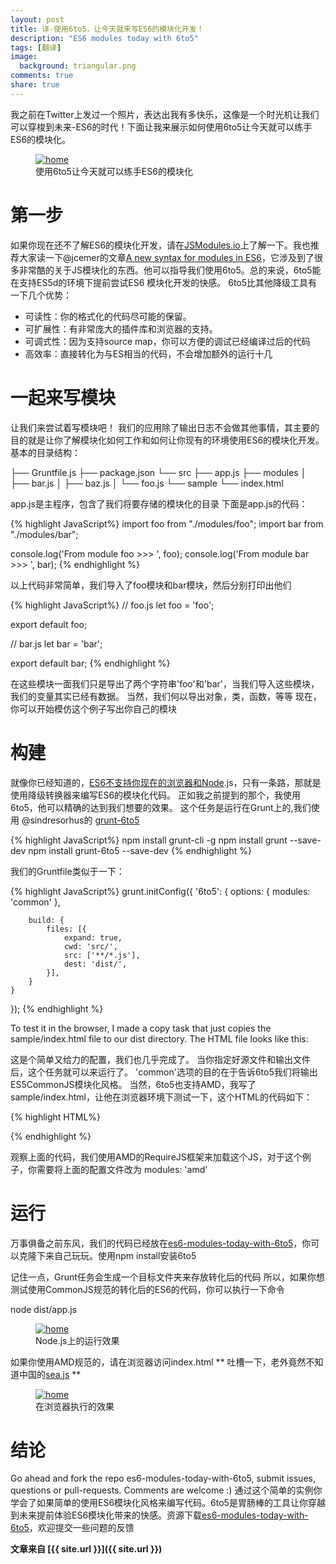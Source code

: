 ```yaml
---
layout: post
title: 译-使用6to5，让今天就来写ES6的模块化开发！
description: "ES6 modules today with 6to5"
tags: [翻译]
image:
  background: triangular.png
comments: true
share: true
---
```


我之前在Twitter上发过一个照片，表达出我有多快乐，这像是一个时光机让我们可以穿梭到未来-ES6的时代！下面让我来展示如何使用6to5让今天就可以练手ES6的模块化。

<figure>
	<a href="http://es6rocks.com/img/modules-today-6to5.png">
		<img src="http://es6rocks.com/img/modules-today-6to5.png" alt="home" />
	</a>
	<figcaption>使用6to5让今天就可以练手ES6的模块化</figcaption>
</figure>

# 第一步

如果你现在还不了解ES6的模块化开发，请在[JSModules.io](http://JSModules.io)上了解一下。我也推荐大家读一下@jcemer的文章[A new syntax for modules in ES6](http://es6rocks.com/2014/07/a-new-syntax-for-modules-in-es6/)，它涉及到了很多非常酷的关于JS模块化的东西。他可以指导我们使用6to5。总的来说，6to5能在支持ES5d的环境下提前尝试ES6 模块化开发的快感。
6to5比其他降级工具有一下几个优势：
 * 可读性：你的格式化的代码尽可能的保留。
 * 可扩展性：有非常庞大的插件库和浏览器的支持。
 * 可调式性：因为支持source map，你可以方便的调试已经编译过后的代码
 * 高效率：直接转化为与ES相当的代码，不会增加额外的运行十几

# 一起来写模块

让我们来尝试着写模块吧！
我们的应用除了输出日志不会做其他事情，其主要的目的就是让你了解模块化如何工作和如何让你现有的环境使用ES6的模块化开发。
基本的目录结构：

├── Gruntfile.js
├── package.json
└── src
    ├── app.js
    ├── modules
    │   ├── bar.js
    │   ├── baz.js
    │   └── foo.js
    └── sample
        └── index.html

app.js是主程序，包含了我们将要存储的模块化的目录
下面是app.js的代码：

{% highlight JavaScript%}
import foo from "./modules/foo";
import bar from "./modules/bar";

console.log('From module foo >>> ', foo);
console.log('From module bar >>> ', bar);
{% endhighlight %}

以上代码非常简单，我们导入了foo模块和bar模块，然后分别打印出他们

{% highlight JavaScript%}
// foo.js
let foo = 'foo';

export default foo;


// bar.js
let bar = 'bar';

export default bar;
{% endhighlight %}

在这些模块一面我们只是导出了两个字符串'foo'和'bar'，当我们导入这些模块，我们的变量其实已经有数据。
当然，我们何以导出对象，类，函数，等等
现在，你可以开始模仿这个例子写出你自己的模块

# 构建

就像你已经知道的，[ES6不支持你现在的浏览器和Node](http://kangax.github.io/compat-table/es6/).js，只有一条路，那就是使用降级转换器来编写ES6的模块化代码。
正如我之前提到的那个，我使用6to5，他可以精确的达到我们想要的效果。
这个任务是运行在Grunt上的,我们使用 @sindresorhus的 [grunt-6to5](https://github.com/sindresorhus/grunt-6to5)

{% highlight JavaScript%}
npm install grunt-cli -g
npm install grunt --save-dev
npm install grunt-6to5 --save-dev
{% endhighlight %}

我们的Gruntfile类似于一下：

{% highlight JavaScript%}
grunt.initConfig({
    '6to5': {
        options: {
            modules: 'common'
        },

        build: {
            files: [{
                expand: true,
                cwd: 'src/',
                src: ['**/*.js'],
                dest: 'dist/',
            }],
        }
    }
});
{% endhighlight %}

To test it in the browser, I made a copy task that just copies the sample/index.html file to our dist directory.
The HTML file looks like this:

这是个简单又给力的配置，我们也几乎完成了。
当你指定好源文件和输出文件后，这个任务就可以来运行了。
'common'选项的目的在于告诉6to5我们将输出ES5CommonJS模块化风格。
当然，6to5也支持AMD，我写了sample/index.html，让他在浏览器环境下测试一下，这个HTML的代码如下：

{% highlight HTML%}
<!doctype html>
<html lang="en">
<head>
    <meta charset="UTF-8">
    <title>ES6 modules 6to5</title>
</head>
<body>
    <script src="//[cdnjs URL]/require.min.js"></script>
    <script>
        require(['app.js']);
    </script>
</body>
</html>
{% endhighlight %}

观察上面的代码，我们使用AMD的RequireJS框架来加载这个JS，对于这个例子，你需要将上面的配置文件改为 modules: 'amd'

# 运行

万事俱备之前东风，我们的代码已经放在[es6-modules-today-with-6to5](https://github.com/es6rocks/es6-modules-today-with-6to5)，你可以克隆下来自己玩玩。使用npm install安装6to5

记住一点，Grunt任务会生成一个目标文件夹来存放转化后的代码
所以，如果你想测试使用CommonJS规范的转化后的ES6的代码，你可以执行一下命令

node dist/app.js

<figure>
	<a href="http://es6rocks.com/img/running-node.png">
		<img src="http://es6rocks.com/img/running-node.png" alt="home" />
	</a>
	<figcaption>Node.js上的运行效果</figcaption>
</figure>

如果你使用AMD规范的，请在浏览器访问index.html ** 吐槽一下，老外竟然不知道中国的[sea.js](https://github.com/seajs/seajs) **

<figure>
	<a href="http://es6rocks.com/img/amd-es6.png">
		<img src="http://es6rocks.com/img/amd-es6.png" alt="home" />
	</a>
	<figcaption>在浏览器执行的效果</figcaption>
</figure>

# 结论


Go ahead and fork the repo es6-modules-today-with-6to5, submit issues, questions or pull-requests.
Comments are welcome :)
通过这个简单的实例你学会了如果简单的使用ES6模块化风格来编写代码。6to5是胃肠棒的工具让你穿越到未来提前体验ES6模块化带来的快感。资源下载[es6-modules-today-with-6to5](https://github.com/es6rocks/es6-modules-today-with-6to5)，欢迎提交一些问题的反馈


**文章来自 [{{ site.url }}]({{ site.url }})**